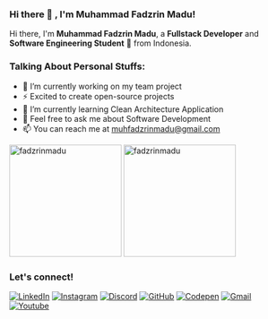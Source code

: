 ### Hi there 👋 , I'm Muhammad Fadzrin Madu!
    
Hi there, I'm **Muhammad Fadzrin Madu**, a **Fullstack Developer** and **Software Engineering Student** 🚀 from Indonesia.

### Talking About Personal Stuffs:
  - 🔭 I’m currently working on my team project 
  - ⚡ Excited to create open-source projects
  - 🌱 I’m currently learning Clean Architecture Application
  - 💬 Feel free to ask me about Software Development
  - 📫 You can reach me at <a href="mailto:muhfadzrinmadu@gmail.com">muhfadzrinmadu@gmail.com</a>
  
<p>
    <img src="https://github-readme-stats.vercel.app/api?username=fadzrinmadu&show_icons=true&include_all_commits=true&count_private=true" alt="fadzrinmadu" height="200" />
    <img src="https://github-readme-stats.vercel.app/api/top-langs/?username=fadzrinmadu&layout=compact&langs_count=10" alt="fadzrinmadu" height="200" />
</p>

### Let's connect!

[![LinkedIn](https://img.shields.io/badge/LinkedIn-0A66C2?style=for-the-badge&logo=linkedin&logoColor=white)](https://www.linkedin.com/in/fadzrinmadu)
[![Instagram](https://img.shields.io/badge/Instagram-E4405F?style=for-the-badge&logo=instagram&logoColor=white)](https://instagram.com/fadzrinmadu)
[![Discord](https://img.shields.io/badge/Discord-7289DA?style=for-the-badge&logo=discord&logoColor=white)](https://discordapp.com/users/Aan#1396)
[![GitHub](https://img.shields.io/badge/GitHub-181717?style=for-the-badge&logo=github&logoColor=white)](https://github.com/fadzrinmadu?tab=follow)
[![Codepen](https://img.shields.io/badge/Codepen-000000?style=for-the-badge&logo=codepen&logoColor=white)](https://codepen.io/fadzrinmadu)
[![Gmail](https://img.shields.io/badge/Gmail-EA4335?style=for-the-badge&logo=gmail&logoColor=white)](mailto:muhfadzrinmadu@gmail.com?subject=github_message)
[![Youtube](https://img.shields.io/badge/YouTube-FF0000?style=for-the-badge&logo=youtube&logoColor=white)](https://www.youtube.com/channel/UCETxK4cc6bzBj6wE1YhrC-g?sub_confirmation=1)

<!--
**fadzrinmadu/fadzrinmadu** is a ✨ _special_ ✨ repository because its `README.md` (this file) appears on your GitHub profile.

Here are some ideas to get you started:

- 🔭 I’m currently working on ...
- 🌱 I’m currently learning ...
- 👯 I’m looking to collaborate on ...
- 🤔 I’m looking for help with ...
- 💬 Ask me about ...
- 📫 How to reach me: ...
- 😄 Pronouns: ...
- ⚡ Fun fact: ...
-->
